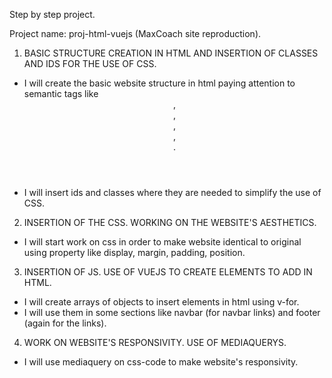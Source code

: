 Step by step project.

Project name: proj-html-vuejs (MaxCoach site reproduction).

1) BASIC STRUCTURE CREATION IN HTML AND INSERTION OF CLASSES AND IDS FOR THE USE OF CSS.

- I will create the basic website structure in html paying attention to semantic tags like <header>, <nav>, <main>, <section>,  <footer>.
- I will insert ids and classes where they are needed to simplify the use of CSS.

2) INSERTION OF THE CSS. WORKING ON THE WEBSITE'S AESTHETICS.

- I will start work on css in order to make website identical to original using property like display, margin, padding, position.

3) INSERTION OF JS. USE OF VUEJS TO CREATE ELEMENTS TO ADD IN HTML.

- I will create arrays of objects to insert elements in html using v-for.
- I will use them in some sections like navbar (for navbar links) and footer (again for the links).

4) WORK ON WEBSITE'S RESPONSIVITY. USE OF MEDIAQUERYS.

- I will use mediaquery on css-code to make website's responsivity.
